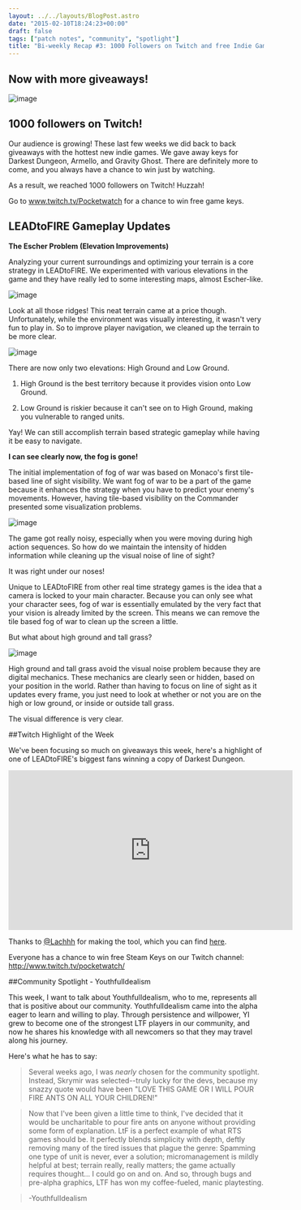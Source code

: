 ```yaml
---
layout: ../../layouts/BlogPost.astro
date: "2015-02-10T18:24:23+00:00"
draft: false
tags: ["patch notes", "community", "spotlight"]
title: "Bi-weekly Recap #3: 1000 Followers on Twitch and free Indie Games!"
---
```


## Now with more giveaways!

<img alt="image" src="http://i.imgur.com/hum4Ka1.png">

## 1000 followers on Twitch!

Our audience is growing! These last few weeks we did back to back giveaways with the hottest new indie games. We gave away keys for Darkest Dungeon, Armello, and Gravity Ghost. There are definitely more to come, and you always have a chance to win just by watching.

As a result, we reached 1000 followers on Twitch! Huzzah!

Go to www.twitch.tv/Pocketwatch for a chance to win free game keys.

## LEADtoFIRE Gameplay Updates

**The Escher Problem (Elevation Improvements)**

Analyzing your current surroundings and optimizing your terrain is a core strategy in LEADtoFIRE. We experimented with various elevations in the game and they have really led to some interesting maps, almost Escher-like.

<img alt="image" src="http://i.imgur.com/kZlHFpg.png">

Look at all those ridges! This neat terrain came at a price though. Unfortunately, while the environment was visually interesting, it wasn't very fun to play in. So to improve player navigation, we cleaned up the terrain to be more clear.

<img alt="image" src="http://i.imgur.com/0NuxHaB.png">

There are now only two elevations: High Ground and Low Ground.

1.  High Ground is the best territory because it provides vision onto Low Ground.

2.  Low Ground is riskier because it can't see on to High Ground, making you vulnerable to ranged units.

Yay! We can still accomplish terrain based strategic gameplay while having it be easy to navigate.

**I can see clearly now, the fog is gone!**

The initial implementation of fog of war was based on Monaco's first tile-based line of sight visibility. We want fog of war to be a part of the game because it enhances the strategy when you have to predict your enemy's movements. However, having tile-based visibility on the Commander presented some visualization problems.

<img alt="image" src="http://i.imgur.com/cfYassW.png">

The game got really noisy, especially when you were moving during high action sequences. So how do we maintain the intensity of hidden information while cleaning up the visual noise of line of sight?

It was right under our noses!

Unique to LEADtoFIRE from other real time strategy games is the idea that a camera is locked to your main character. Because you can only see what your character sees, fog of war is essentially emulated by the very fact that your vision is already limited by the screen. This means we can remove the tile based fog of war to clean up the screen a little.

But what about high ground and tall grass?

<img alt="image" src="http://i.imgur.com/biqD8TP.png">

High ground and tall grass avoid the visual noise problem because they are digital mechanics. These mechanics are clearly seen or hidden, based on your position in the world. Rather than having to focus on line of sight as it updates every frame, you just need to look at whether or not you are on the high or low ground, or inside or outside tall grass.

The visual difference is very clear.

##Twitch Highlight of the Week

We've been focusing so much on giveaways this week, here's a highlight of one of LEADtoFIRE's biggest fans winning a copy of Darkest Dungeon.

<div class="vid-box">
<iframe width="560" height="315" src="https://www.youtube.com/embed/x0nFVLZHaus" frameborder="0" allowfullscreen></iframe>
</div>

Thanks to <a href="https://twitter.com/lachhh">@Lachhh</a> for making the tool, which you can find <a href="http://lachhhandfriends.tumblr.com/post/105030469580/download-the-giveaway-tool">here</a>.

Everyone has a chance to win free Steam Keys on our Twitch channel: <a href="http://www.twitch.tv/pocketwatch/">http://www.twitch.tv/pocketwatch/</a>

##Community Spotlight - YouthfulIdealism

This week, I want to talk about YouthfulIdealism, who to me, represents all that is positive about our community. YouthfulIdealism came into the alpha eager to learn and willing to play. Through persistence and willpower, YI grew to become one of the strongest LTF players in our community, and now he shares his knowledge with all newcomers so that they may travel along his journey.

Here's what he has to say:

> Several weeks ago, I was _nearly_ chosen for the community spotlight. Instead, Skrymir was selected--truly lucky for the devs, because my snazzy quote would have been "LOVE THIS GAME OR I WILL POUR FIRE ANTS ON ALL YOUR CHILDREN!"

> Now that I've been given a little time to think, I've decided that it would be uncharitable to pour fire ants on anyone without providing some form of explanation. LtF is a perfect example of what RTS games should be. It perfectly blends simplicity with depth, deftly removing many of the tired issues that plague the genre: Spamming one type of unit is never, ever a solution; micromanagement is mildly helpful at best; terrain really, really matters; the game actually requires thought... I could go on and on. And so, through bugs and pre-alpha graphics, LTF has won my coffee-fueled, manic playtesting.

> -YouthfulIdealism
